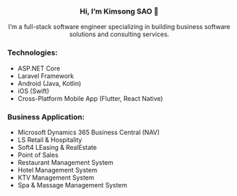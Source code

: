 <p align="center">
  <h3 align="center">Hi, I’m Kimsong SAO 👋</h3>
  <p align="center">I’m a full-stack software engineer specializing in building business software solutions and consulting services.</p>
</p>

### Technologies:
- ASP.NET Core
- Laravel Framework
- Android (Java, Kotlin)
- iOS (Swift)
- Cross-Platform Mobile App (Flutter, React Native)
### Business Application:
- Microsoft Dynamics 365 Business Central (NAV)
- LS Retail & Hospitality
- Soft4 LEasing & RealEstate
- Point of Sales
- Restaurant Management System
- Hotel Management System
- KTV Management System
- Spa & Massage Management System
